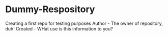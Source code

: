 # Dummy-Respository
Creating a first repo for testing purposes
Author  - The owner of repository, duh!
Created - WHat use is this information to you?
